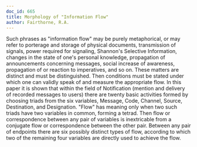 ```yaml
---
doc_id: 665
title: Morphology of "Information Flow"
author: Fairthorne, R.A.
---
```


Such phrases as "information flow" may be purely metaphorical, or may refer to
porterage and storage of physical documents, transmission of signals, power
required for signaling, Shannon's Selective Information, changes in the state of
one's personal knowledge, propagation of announcements concerning messages, 
social increase of awareness, propagation of or reaction to imperatives, and so
on.  These matters are distinct and must be distinguished.  Then conditions must
be stated under which one can validly speak of and measure the appropriate flow.
In this paper it is shown that within the field of Notification (mention and
delivery of recorded messages to users) there are twenty basic activities formed
by choosing triads from the six variables, Message, Code, Channel, Source,
Destination, and Designation.
  "Flow" has meaning only when two such triads have two variables in common,
forming a tetrad.  Then flow or correspondence between any pair of variables is
inextricable from a conjugate flow or correspondence between the other pair.
Between any pair of endpoints there are six possibly distinct types of flow,
according to which two of the remaining four variables are directly used to
achieve the flow.